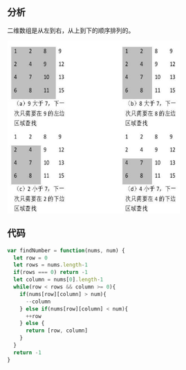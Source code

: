 ## 分析

二维数组是从左到右，从上到下的顺序排列的。

<img src="../../image/offer-array-1.jpg" width = "400" height = "400" alt="二维数组查找数字" align=center />


## 代码

```js
var findNumber = function(nums, num) {
  let row = 0
  let rows = nums.length-1
  if(rows === 0) return -1
  let column = nums[0].length-1
  while(row < rows && column >= 0){
    if(nums[row][column] > num){
      --column
    } else if(nums[row][column] < num){
      ++row
    } else {
      return [row, column]
    }
  }
  return -1
}
```